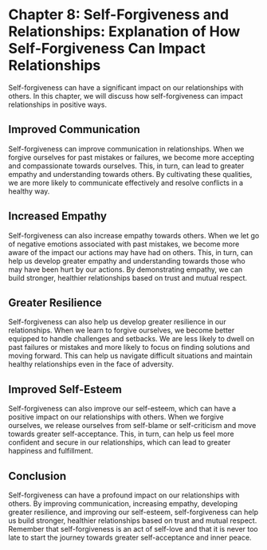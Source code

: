 Chapter 8: Self-Forgiveness and Relationships: Explanation of How Self-Forgiveness Can Impact Relationships
===========================================================================================================

Self-forgiveness can have a significant impact on our relationships with others. In this chapter, we will discuss how self-forgiveness can impact relationships in positive ways.

Improved Communication
----------------------

Self-forgiveness can improve communication in relationships. When we forgive ourselves for past mistakes or failures, we become more accepting and compassionate towards ourselves. This, in turn, can lead to greater empathy and understanding towards others. By cultivating these qualities, we are more likely to communicate effectively and resolve conflicts in a healthy way.

Increased Empathy
-----------------

Self-forgiveness can also increase empathy towards others. When we let go of negative emotions associated with past mistakes, we become more aware of the impact our actions may have had on others. This, in turn, can help us develop greater empathy and understanding towards those who may have been hurt by our actions. By demonstrating empathy, we can build stronger, healthier relationships based on trust and mutual respect.

Greater Resilience
------------------

Self-forgiveness can also help us develop greater resilience in our relationships. When we learn to forgive ourselves, we become better equipped to handle challenges and setbacks. We are less likely to dwell on past failures or mistakes and more likely to focus on finding solutions and moving forward. This can help us navigate difficult situations and maintain healthy relationships even in the face of adversity.

Improved Self-Esteem
--------------------

Self-forgiveness can also improve our self-esteem, which can have a positive impact on our relationships with others. When we forgive ourselves, we release ourselves from self-blame or self-criticism and move towards greater self-acceptance. This, in turn, can help us feel more confident and secure in our relationships, which can lead to greater happiness and fulfillment.

Conclusion
----------

Self-forgiveness can have a profound impact on our relationships with others. By improving communication, increasing empathy, developing greater resilience, and improving our self-esteem, self-forgiveness can help us build stronger, healthier relationships based on trust and mutual respect. Remember that self-forgiveness is an act of self-love and that it is never too late to start the journey towards greater self-acceptance and inner peace.
